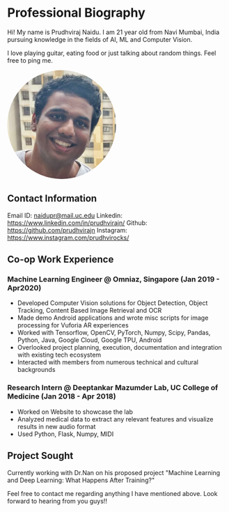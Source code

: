  # Professional Biography

Hi! My name is Prudhviraj Naidu. I am 21 year old from Navi Mumbai,
India pursuing knowledge in the fields of AI, ML and Computer Vision.

I love playing guitar, eating food or just talking about random
things. Feel free to ping me.

<img src="/images/Prudhvi_Profile.jpg" alt="Prudhviraj's Profile Picture" height="250px" width="250px" style="max-width:100%; border-radius: 50%"/>

## Contact Information

Email ID: naidupr@mail.uc.edu
Linkedin: https://www.linkedin.com/in/prudhvirajn/
Github: https://github.com/prudhvirajn
Instagram: https://www.instagram.com/prudhvirocks/

## Co-op Work Experience

### Machine Learning Engineer @ Omniaz, Singapore (Jan 2019 - Apr2020)

* Developed Computer Vision solutions for Object Detection,
   Object Tracking, Content Based Image Retrieval and OCR
* Made demo Android applications and wrote misc scripts for image processing for Vuforia AR experiences
* Worked with Tensorflow, OpenCV, PyTorch, Numpy, Scipy, Pandas, Python, Java, Google Cloud, Google TPU, Android
* Overlooked project planning, execution, documentation and integration with existing tech ecosystem
* Interacted with members from numerous technical and cultural backgrounds

### Research Intern @ Deeptankar Mazumder Lab, UC College of Medicine (Jan 2018 - Apr 2018)

* Worked on Website to showcase the lab
* Analyzed medical data to extract any relevant features and visualize results in new audio format
* Used Python, Flask, Numpy, MIDI

## Project Sought

Currently working with Dr.Nan on his proposed project "Machine
Learning and Deep Learning: What Happens After Training?"

Feel free to contact me regarding anything I have mentioned above.
Look forward to hearing from you guys!!
